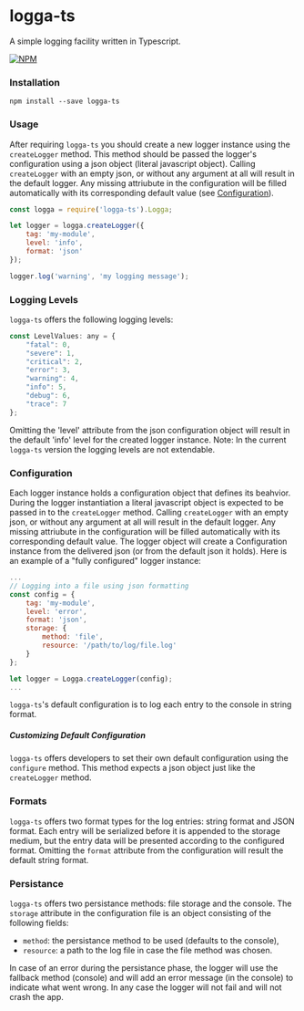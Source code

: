 # logga-ts

A simple logging facility written in Typescript.

[![NPM][npm-icon]][npm-url]

### Installation

`npm install --save logga-ts`

### Usage

After requiring `logga-ts` you should create a new logger instance using the `createLogger` method.
This method should be passed the logger's configuration using a json object (literal javascript object). Calling `createLogger` with an empty json, or without any argument at all will result in the default logger. Any missing attriubute in the configuration will be filled automatically with its corresponding default value (see [Configuration](#configuration)).

``` js
const logga = require('logga-ts').Logga;

let logger = logga.createLogger({
    tag: 'my-module',
    level: 'info',
    format: 'json'
});

logger.log('warning', 'my logging message');
```

### Logging Levels

`logga-ts` offers the following logging levels:

``` js
const LevelValues: any = {
    "fatal": 0,
    "severe": 1,
    "critical": 2,
    "error": 3,
    "warning": 4,
    "info": 5,
    "debug": 6,
    "trace": 7
};
```
Omitting the 'level' attribute from the json configuration object will result in the default 'info' level for the created logger instance.
Note: In the current `logga-ts` version the logging levels are not extendable.

### Configuration

Each logger instance holds a configuration object that defines its beahvior.
During the logger instantiation a literal javascript object is expected to be passed in to the `createLogger` method. Calling `createLogger` with an empty json, or without any argument at all will result in the default logger. Any missing attriubute in the configuration will be filled automatically with its corresponding default value. The logger object will create a Configuration instance from the delivered json (or from the default json it holds).
Here is an example of a "fully configured" logger instance:

``` js
...
// Logging into a file using json formatting
const config = {
    tag: 'my-module',
    level: 'error',
    format: 'json',
    storage: {
        method: 'file',
        resource: '/path/to/log/file.log'
    }
};

let logger = Logga.createLogger(config);
...
```
`logga-ts`'s default configuration is to log each entry to the console in string format.

##### Customizing Default Configuration
`logga-ts` offers developers to set their own default configuration using the `configure` method. This method expects a json object just like the `createLogger` method.

### Formats

`logga-ts` offers two format types for the log entries: string format and JSON format. Each entry will be serialized before it is appended to the storage medium, but the entry data will be presented according to the configured format. Omitting the `format` attribute from the configuration will result the default string format.

### Persistance

`logga-ts` offers two persistance methods: file storage and the console. The `storage` attribute in the configuration file is an object consisting of the following fields:
* `method`: the persistance method to be used (defaults to the console),
* `resource`: a path to the log file in case the file method was chosen.

In case of an error during the persistance phase, the logger will use the fallback method (console) and will add an error message (in the console) to indicate what went wrong. In any case the logger will not fail and will not crash the app.

[npm-icon]: https://nodei.co/npm/logga-ts.svg?downloads=true
[npm-url]: https://npmjs.org/package/logga-ts